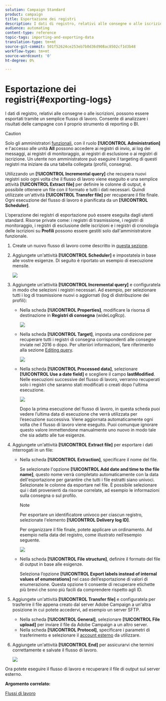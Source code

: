 ```yaml
---
solution: Campaign Standard
product: campaign
title: Esportazione dei registri
description: I dati di registro, relativi alle consegne o alle iscrizioni, possono essere esportati tramite un semplice flusso di lavoro.
audience: automating
content-type: reference
topic-tags: importing-and-exporting-data
translation-type: tm+mt
source-git-commit: 501f52624ce253eb7b0d36d908ac8502cf1d3b48
workflow-type: tm+mt
source-wordcount: '0'
ht-degree: 0%

---
```



# Esportazione dei registri{#exporting-logs}

I dati di registro, relativi alle consegne o alle iscrizioni, possono essere esportati tramite un semplice flusso di lavoro. Consente di analizzare i risultati delle campagne con il proprio strumento di reporting o BI.

>[!CAUTION]
>
>Solo gli amministratori [funzionali](../../administration/using/users-management.md#functional-administrators), con il ruolo **[!UICONTROL Administration]** e l&#39;accesso alle unità **All** possono accedere ai registri di invio, ai log dei messaggi, ai registri di monitoraggio, ai registri di esclusione o ai registri di iscrizione. Un utente non amministratore può eseguire il targeting di questi registri ma iniziare da una tabella collegata (profili, consegna).

Utilizzando un **[!UICONTROL Incremental query]** che recupera nuovi registri solo ogni volta che il flusso di lavoro viene eseguito e una semplice attività **[!UICONTROL Extract file]** per definire le colonne di output, è possibile ottenere un file con il formato e tutti i dati necessari. Quindi utilizzate un&#39;attività **[!UICONTROL Transfer file]** per recuperare il file finale. Ogni esecuzione del flusso di lavoro è pianificata da un **[!UICONTROL Scheduler]**.

L’operazione dei registri di esportazione può essere eseguita dagli utenti standard. Risorse private come: i registri di trasmissione, i registri di monitoraggio, i registri di esclusione delle iscrizioni e i registri di cronologia delle iscrizioni su **Profili** possono essere gestiti solo dall&#39;amministratore funzionale.

1. Create un nuovo flusso di lavoro come descritto in [questa sezione](../../automating/using/building-a-workflow.md#creating-a-workflow).
1. Aggiungete un&#39;attività **[!UICONTROL Scheduler]** e impostatela in base alle vostre esigenze. Di seguito è riportato un esempio di esecuzione mensile.

   ![](assets/export_logs_scheduler.png)

1. Aggiungete un&#39;attività **[!UICONTROL Incremental query]** e configuratela in modo che selezioni i registri necessari. Ad esempio, per selezionare tutti i log di trasmissione nuovi o aggiornati (log di distribuzione dei profili):

   * Nella scheda **[!UICONTROL Properties]**, modificare la risorsa di destinazione in **Registri di consegna** (wideLogRcp).

      ![](assets/export_logs_query_properties.png)

   * Nella scheda **[!UICONTROL Target]**, imposta una condizione per recuperare tutti i registri di consegna corrispondenti alle consegne inviate nel 2016 o dopo. Per ulteriori informazioni, fare riferimento alla sezione [Editing query](../../automating/using/editing-queries.md#creating-queries).

      ![](assets/export_logs_query_target.png)

   * Nella scheda **[!UICONTROL Processed data]**, selezionare **[!UICONTROL Use a date field]** e scegliere il campo **lastModified**. Nelle esecuzioni successive del flusso di lavoro, verranno recuperati solo i registri che saranno stati modificati o creati dopo l&#39;ultima esecuzione.

      ![](assets/export_logs_query_processeddata.png)

      Dopo la prima esecuzione del flusso di lavoro, in questa scheda puoi vedere l’ultima data di esecuzione che verrà utilizzata per l’esecuzione successiva. Viene aggiornata automaticamente ogni volta che il flusso di lavoro viene eseguito. Puoi comunque ignorare questo valore immettendone manualmente uno nuovo in modo tale che sia adatto alle tue esigenze.

1. Aggiungete un&#39;attività **[!UICONTROL Extract file]** per esportare i dati interrogati in un file:

   * Nella scheda **[!UICONTROL Extraction]**, specificare il nome del file.

      Se selezionate l&#39;opzione **[!UICONTROL Add date and time to the file name]**, questo nome verrà completato automaticamente con la data dell&#39;esportazione per garantire che tutti i file estratti siano univoci. Selezionate le colonne da esportare nel file. È possibile selezionare qui i dati provenienti da risorse correlate, ad esempio le informazioni sulla consegna o sul profilo.

      >[!NOTE]
      >
      >Per esportare un identificatore univoco per ciascun registro, selezionate l&#39;elemento **[!UICONTROL Delivery log ID]**.

      Per organizzare il file finale, potete applicare un ordinamento. Ad esempio nella data del registro, come illustrato nell’esempio seguente.

      ![](assets/export_logs_extractfile_extraction.png)

   * Nella scheda **[!UICONTROL File structure]**, definire il formato del file di output in base alle esigenze.

      Seleziona l’opzione **[!UICONTROL Export labels instead of internal values of enumerations]** nel caso dell’esportazione di valori di enumerazione. Questa opzione ti consente di recuperare etichette più brevi che sono più facili da comprendere rispetto agli ID.

1. Aggiungete un&#39;attività **[!UICONTROL Transfer file]** e configuratela per trasferire il file appena creato dal server Adobe Campaign  a un&#39;altra posizione in cui potete accedervi, ad esempio un server SFTP.

   * Nella scheda **[!UICONTROL General]**, selezionare **[!UICONTROL File upload]** per inviare il file da  Adobe Campaign a un altro server.
   * Nella scheda **[!UICONTROL Protocol]**, specificare i parametri di trasferimento e selezionare il [account esterno](../../administration/using/external-accounts.md#creating-an-external-account) da utilizzare.

1. Aggiungete un&#39;attività **[!UICONTROL End]** per assicurarvi che termini correttamente e salvate il flusso di lavoro.

   ![](assets/export_logs_example_workflow.png)

Ora potete eseguire il flusso di lavoro e recuperare il file di output sul server esterno.

**Argomento correlato:**

[Flussi di lavoro](../../automating/using/get-started-workflows.md)

